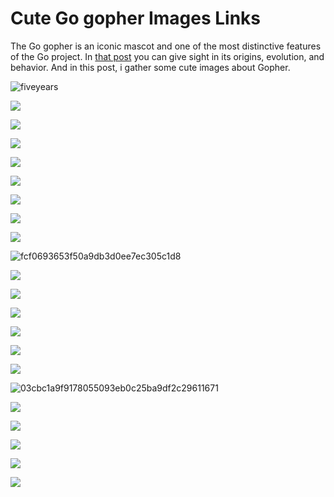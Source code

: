 # Cute Go gopher Images Links

The Go gopher is an iconic mascot and one of the most distinctive features of the Go project. In [that post](https://blog.golang.org/gopher) you can give sight in its origins, evolution, and behavior. And in this post, i gather some cute images about Gopher.

![fiveyears](https://user-images.githubusercontent.com/5803001/38185442-a75b7dfc-3680-11e8-86af-2565496779fb.jpg)

![](http://colobu.com/images/logos/golang.png)

![](http://colobu.com/images/logos/golang1.png)

![](http://colobu.com/images/logos/golang2.png)

![](http://colobu.com/images/logos/golang3.png)

![](http://colobu.com/images/logos/golang4.png)

![](http://colobu.com/images/logos/golang5.png)

![](http://colobu.com/images/logos/golang6.png)

![](http://colobu.com/images/logos/golang7.png)

![fcf0693653f50a9db3d0ee7ec305c1d8](https://user-images.githubusercontent.com/5803001/38185302-1d77e17a-3680-11e8-95ab-c26053c180f6.png)

![](https://i.pinimg.com/originals/de/4d/af/de4daf20b7e43fc4bca3450d86a1a32c.png)

![](https://i.pinimg.com/originals/2c/ee/c5/2ceec58b62b9132d924948b5eb0e0d4f.jpg)

![](https://cdn.dribbble.com/users/135160/screenshots/1864294/fukuokago_01_1x.png)

![](https://i.pinimg.com/736x/24/43/6d/24436ddcba1c5c0c6453d34332182352.jpg)

![](https://i.pinimg.com/originals/88/1b/11/881b118ca4ddf4bd870847568637df36.png)

![](https://blog.golang.org/gophergala/fancygopher.jpg)

![03cbc1a9f9178055093eb0c25ba9df2c29611671](https://user-images.githubusercontent.com/5803001/38185480-cf3f299a-3680-11e8-8d5c-082580ad96eb.png)

![](https://encrypted-tbn0.gstatic.com/images?q=tbn:ANd9GcSsduVGQkzg6rvdVT7ErErVXw1o2ljhjcuEgtNFZuk4YCaKgKdZug)

![](https://encrypted-tbn0.gstatic.com/images?q=tbn:ANd9GcS51gl1YZOA7s1o0RECmm_hpfmPtwiP7ulRzneW2nDPCpPdEtKN)

![](https://encrypted-tbn0.gstatic.com/images?q=tbn:ANd9GcS5Ur032B58P6-QXrStO4n2FoHNwxUIZ8h9KBcuPIonzp5Hxqsu)

![](https://encrypted-tbn0.gstatic.com/images?q=tbn:ANd9GcT7IiiP4O53o8WS2Cj3wRylrYN0hAf9n7YIQGqKLmB-xSobHBxDGA)

![](https://encrypted-tbn0.gstatic.com/images?q=tbn:ANd9GcTRwtsRYv0wXI7Vl1470RfJPknvARk2gXXkXJtaW84q_om5ExNc)
